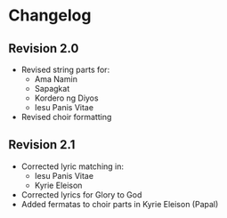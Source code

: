 # Changelog

## Revision 2.0

- Revised string parts for:
  - Ama Namin
  - Sapagkat
  - Kordero ng Diyos
  - Iesu Panis Vitae
- Revised choir formatting

## Revision 2.1

- Corrected lyric matching in:
  - Iesu Panis Vitae
  - Kyrie Eleison
- Corrected lyrics for Glory to God
- Added fermatas to choir parts in Kyrie Eleison (Papal)
